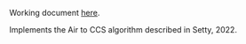 Working document [here](https://hackmd.io/5f2W4cGsQYy3W_rqVek3yA?view).

Implements the Air to CCS algorithm described in Setty, 2022.
